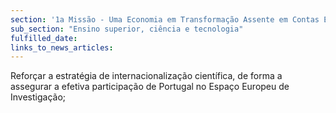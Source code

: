```yaml
---
section: '1a Missão - Uma Economia em Transformação Assente em Contas Equilibradas'
sub_section: "Ensino superior, ciência e tecnologia"
fulfilled_date:
links_to_news_articles:
---
```


Reforçar a estratégia de internacionalização científica, de forma a assegurar a efetiva participação de Portugal no Espaço Europeu de Investigação;